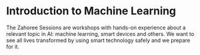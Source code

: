 # Introduction to Machine Learning

The Zahoree Sessions are workshops with hands-on experience about a relevant topic in AI: machine learning, smart devices and others. We want to see all lives transformed by using smart technology safely and we prepare for it.


